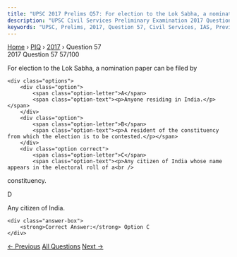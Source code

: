 ```yaml
---
title: "UPSC 2017 Prelims Q57: For election to the Lok Sabha, a nomination paper can be fil..."
description: "UPSC Civil Services Preliminary Examination 2017 Question 57 with options and answer"
keywords: "UPSC, Prelims, 2017, Question 57, Civil Services, IAS, Previous Year Questions"
---
```


<nav class="breadcrumb">
    <a href="../../">Home</a>
    <span>›</span>
    <a href="../">PIQ</a>
    <span>›</span>
    <a href="./">2017</a>
    <span>›</span>
    <span>Question 57</span>
</nav>

<div class="question-header">
    <div class="question-meta">
        <span class="year-badge">2017</span>
        <span class="question-number">Question 57</span>
        <span class="progress">57/100</span>
    </div>
    <div class="progress-bar">
        <div class="progress-fill" style="width: 57.0%"></div>
    </div>
</div>

<div class="question-content">
    <div class="question-text">
        <p>For election to the Lok Sabha, a nomination paper can be filed by</p>
    </div>
    
    <div class="options">
        <div class="option">
            <span class="option-letter">A</span>
            <span class="option-text"><p>Anyone residing in India.</p></span>
        </div>
        <div class="option">
            <span class="option-letter">B</span>
            <span class="option-text"><p>A resident of the constituency from which the election is to be contested.</p></span>
        </div>
        <div class="option correct">
            <span class="option-letter">C</span>
            <span class="option-text"><p>Any citizen of India whose name appears in the electoral roll of a<br />
constituency.</p></span>
        </div>
        <div class="option">
            <span class="option-letter">D</span>
            <span class="option-text"><p>Any citizen of India.</p></span>
        </div>
    </div>

    <div class="answer-box">
        <strong>Correct Answer:</strong> Option C
    </div>
</div>

<div class="question-nav">
    <a href="../q056-the-global-infrastructure-facility-is-aan/" class="nav-btn prev">← Previous</a>
    <a href="../" class="nav-btn center">All Questions</a>
    <a href="../q058-consider-the-following-statements-1-in-india-the-h/" class="nav-btn next">Next →</a>
</div>
